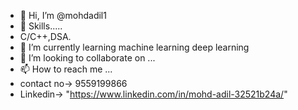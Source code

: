 - 👋 Hi, I’m @mohdadil1
- 👀 Skills.....
- C/C++,DSA.
- 🌱 I’m currently learning machine learning deep learning 
- 💞️ I’m looking to collaborate on ...
- 📫 How to reach me ...
- contact no-> 9559199866
- Linkedin-> "https://www.linkedin.com/in/mohd-adil-32521b24a/"

<!---
mohdadil1/mohdadil1 is a ✨ special ✨ repository because its `README.md` (this file) appears on your GitHub profile.
You can click the Preview link to take a look at your changes.
--->
